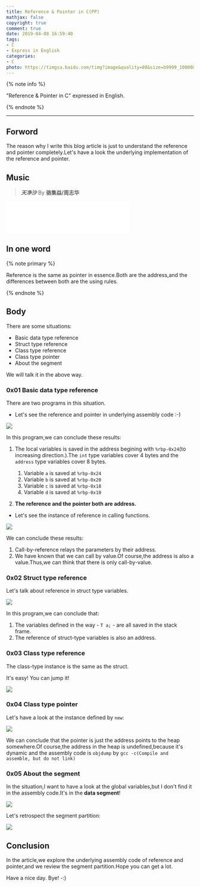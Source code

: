 ```yaml
---
title: Reference & Pointer in C(PP)
mathjax: false
copyright: true
comment: true
date: 2019-04-08 16:59:40
tags:
- C
- Express in English
categories:  
- C
photo: https://timgsa.baidu.com/timg?image&quality=80&size=b9999_10000&sec=1554800889468&di=ad0f8d11694ee8a128f0154581759efe&imgtype=0&src=http%3A%2F%2Fchouchou.cc%2Fabout%2Fimages%2Fw%2FC_W1_1080.jpg
---
```


{% note info %}

"Reference & Pointer in C" expressed in English.

{% endnote %}

<!-- more -->

---

## Forword

The reason why I write this blog article is just to understand the reference and pointer completely.Let's have a look the underlying implementation of the reference and pointer.

## Music
> ***天净沙*** By **骆集益/周志华**

<iframe frameborder="no" marginwidth="0" marginheight="0" width=330 height=86 src="//music.163.com/outchain/player?type=2&id=26344079&auto=1&height=66"></iframe>

## In one word

{% note primary %}

Reference is the same as pointer in essence.Both are the address,and the differences between both are the using rules.

{% endnote %}

## Body

There are some situations:

- Basic data type reference
- Struct type reference
- Class type reference
- Class type pointer
- About the segment

We will talk it in the above way.


### 0x01 Basic data type reference

There are two programs in this situation.

- Let's see the reference and pointer in underlying assembly code :-)

![](c-reference-pointer/reference.png)

In this program,we can conclude these results:

1. The local variables is saved in the address begining with `%rbp-0x24`(to increasing direction.).The `int` type variables cover 4 bytes and the `address` type variables cover 8 bytes.
   1. Variable `a` is saved at `%rbp-0x24`
   2. Variable `b` is saved at `%rbp-0x20`
   3. Variable `c` is saved at `%rbp-0x18`
   4. Variable `d` is saved at `%rbp-0x10` 

2. **The reference and the pointer both are address.**

- Let's see the instance of reference in calling functions.

![](c-reference-pointer/reference2.png)

We can conclude these results:

1. Call-by-reference relays the parameters by their address.
2. We have known that we can call by value.Of course,the address is also a value.Thus,we can think that there is only call-by-value.

### 0x02 Struct type reference

Let's talk about reference in struct type variables.

![](c-reference-pointer/reference-struct.png)

In this program,we can conclude that:

1. The variables defined in the way - `T a;` - are all saved in the stack frame.
2. The reference of struct-type variables is also an address.

### 0x03 Class type reference

The class-type instance is the same as the struct.

It's easy! You can jump it!

![](c-reference-pointer/reference-class.png)

### 0x04 Class type pointer

Let's have a look at the instance defined by `new`:

![](c-reference-pointer/reference-class-new.png)

We can conclude that the pointer is just the address points to the heap somewhere.Of course,the address in the heap is undefined,because it's dynamic and the assembly code is `objdump` by `gcc -c(Compile and assemble, but do not link)`

### 0x05 About the segment
In the situation,I want to have a look at the global variables,but I don't find it in the assembly code.It's in the **data segment**!

![](c-reference-pointer/reference.png)

Let's retrospect the segment partition:

![](c-reference-pointer/segment.jpg)



## Conclusion

In the article,we explore the underlying assembly code of reference and pointer,and we review the segment partition.Hope you can get a lot.

Have a nice day.
Bye!
-:)

